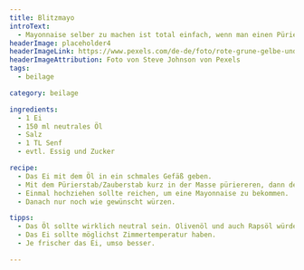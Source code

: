 ```yaml
---
title: Blitzmayo
introText:
  - Mayonnaise selber zu machen ist total einfach, wenn man einen Pürierstab hat. Die Würze ist dann einem selber überlassen.
headerImage: placeholder4
headerImageLink: https://www.pexels.com/de-de/foto/rote-grune-gelbe-und-blaue-abstrakte-malerei-1283208/
headerImageAttribution: Foto von Steve Johnson von Pexels
tags:
  - beilage

category: beilage

ingredients:
  - 1 Ei
  - 150 ml neutrales Öl
  - Salz
  - 1 TL Senf
  - evtl. Essig und Zucker

recipe:
  - Das Ei mit dem Öl in ein schmales Gefäß geben.
  - Mit dem Pürierstab/Zauberstab kurz in der Masse püriereren, dann den Stab pürierend langsam hochziehen.
  - Einmal hochziehen sollte reichen, um eine Mayonnaise zu bekommen.
  - Danach nur noch wie gewünscht würzen.

tipps:
  - Das Öl sollte wirklich neutral sein. Olivenöl und auch Rapsöl würden zuviel Eigengeschmack mitbringen.
  - Das Ei sollte möglichst Zimmertemperatur haben.
  - Je frischer das Ei, umso besser.

---
```

